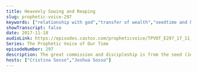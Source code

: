 ```yaml
---
title: Heavenly Sowing and Reaping
slug: prophetic-voice-297
keywords: ["relationship with god","transfer of wealth","seedtime and harvest","obedience","discipleship","great commission"]
showTranscript: false
date: 2017-11-18
audioLink: https://episodes.castos.com/propheticvoice/TPVOT_E297_17_11_18-19_Heavenly_Sowing_and_Reaping.mp3
Series: The Prophetic Voice of Our Time
episodeNumber: 297
description: The great commission and discipleship is from the seed (Jesus all-in-all) that He supplies, that we in the Body of Christ would be fruitful and multiply and fill the earth.
hosts: ["Cristina Sosso","Joshua Sosso"]
---
```

